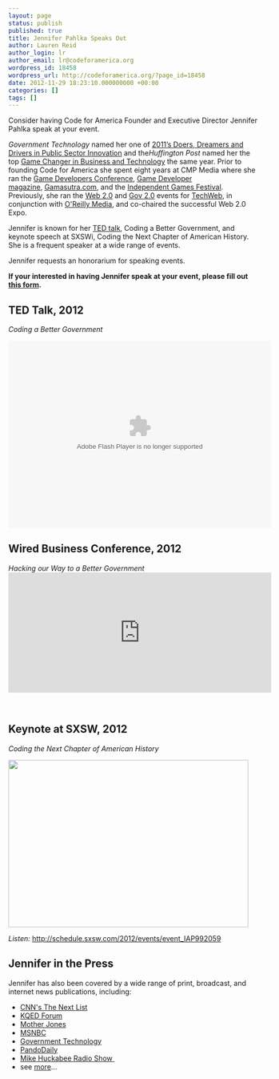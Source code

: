 ```yaml
---
layout: page
status: publish
published: true
title: Jennifer Pahlka Speaks Out
author: Lauren Reid
author_login: lr
author_email: lr@codeforamerica.org
wordpress_id: 18458
wordpress_url: http://codeforamerica.org/?page_id=18458
date: 2012-11-29 18:23:10.000000000 +00:00
categories: []
tags: []
---
```

Consider having Code for America Founder and Executive Director Jennifer Pahlka speak at your event.

<em>Government Technology</em> named her one of <a href="http://www.govtech.com/top-25/Jennifer-Pahlka.html">2011’s Doers, Dreamers and Drivers in Public Sector Innovation</a> and the<em>Huffington Post</em> named her the top <a href="http://www.huffingtonpost.com/2011/10/04/who-is-the-ultimate-busin_n_995146.html?1317772192#s389340&amp;title=_Jennifer_Pahlka">Game Changer in Business and Technology</a> the same year. Prior to founding Code for America she spent eight years at CMP Media where she ran the <a href="http://www.gdconf.com/">Game Developers Conference</a>, <a href="http://gdmag.com/">Game Developer magazine</a>, <a href="http://gamasutra.com/">Gamasutra.com</a>, and the <a href="http://www.igf.com/">Independent Games Festival</a>. Previously, she ran the <a href="http://www.web2expo.com/">Web 2.0</a> and <a href="http://www.gov2expo.com/">Gov 2.0</a> events for <a href="http://www.techweb.com/">TechWeb</a>, in conjunction with <a href="http://www.oreilly.com/">O'Reilly Media</a>, and co-chaired the successful Web 2.0 Expo.

Jennifer is known for her <a href="http://codeforamerica.org/2012/03/08/jennifer-pahlka-at-ted-video">TED talk</a>, Coding a Better Government, and keynote speech at SXSWi, Coding the Next Chapter of American History. She is a frequent speaker at a wide range of events.

Jennifer requests an honorarium for speaking events.

<strong>If your interested in having Jennifer speak at your event, please fill out <a href="http://codeforamerica.org/speaker-request-form">this form</a>.</strong>
<h2>TED Talk, 2012</h2>
<em>Coding a Better Government</em>

<object width="526" height="374" classid="clsid:d27cdb6e-ae6d-11cf-96b8-444553540000" codebase="http://download.macromedia.com/pub/shockwave/cabs/flash/swflash.cab#version=6,0,40,0"><param name="allowFullScreen" value="true" /><param name="allowScriptAccess" value="always" /><param name="wmode" value="transparent" /><param name="bgColor" value="#ffffff" /><param name="flashvars" value="vu=http://video.ted.com/talk/stream/2012/Blank/JenniferPahlka_2012-320k.mp4&amp;su=http://images.ted.com/images/ted/tedindex/embed-posters/JenniferPahlka_2012-embed.jpg&amp;vw=512&amp;vh=288&amp;ap=0&amp;ti=1381&amp;lang=&amp;introDuration=15330&amp;adDuration=4000&amp;postAdDuration=830&amp;adKeys=talk=jennifer_pahlka_coding_a_better_government;year=2012;theme=the_power_of_cities;theme=the_rise_of_collaboration;theme=women_reshaping_the_world;theme=technology_history_and_destiny;theme=design_like_you_give_a_damn;event=TED2012;tag=activism;tag=city;tag=government;tag=technology;&amp;preAdTag=tconf.ted/embed;tile=1;sz=512x288;" /><param name="src" value="http://video.ted.com/assets/player/swf/EmbedPlayer.swf" /><param name="pluginspace" value="http://www.macromedia.com/go/getflashplayer" /><param name="allowfullscreen" value="true" /><param name="allowscriptaccess" value="always" /><embed width="526" height="374" type="application/x-shockwave-flash" src="http://video.ted.com/assets/player/swf/EmbedPlayer.swf" allowFullScreen="true" allowScriptAccess="always" wmode="transparent" bgColor="#ffffff" flashvars="vu=http://video.ted.com/talk/stream/2012/Blank/JenniferPahlka_2012-320k.mp4&amp;su=http://images.ted.com/images/ted/tedindex/embed-posters/JenniferPahlka_2012-embed.jpg&amp;vw=512&amp;vh=288&amp;ap=0&amp;ti=1381&amp;lang=&amp;introDuration=15330&amp;adDuration=4000&amp;postAdDuration=830&amp;adKeys=talk=jennifer_pahlka_coding_a_better_government;year=2012;theme=the_power_of_cities;theme=the_rise_of_collaboration;theme=women_reshaping_the_world;theme=technology_history_and_destiny;theme=design_like_you_give_a_damn;event=TED2012;tag=activism;tag=city;tag=government;tag=technology;&amp;preAdTag=tconf.ted/embed;tile=1;sz=512x288;" pluginspace="http://www.macromedia.com/go/getflashplayer" allowfullscreen="true" allowscriptaccess="always" /></object>
<h2>Wired Business Conference, 2012</h2>
<em>Hacking our Way to a Better Government</em>

<iframe src="http://fora.tv/embed?id=15498&amp;type=c" frameborder="0" scrolling="no" width="526" height="240"></iframe>

&nbsp;
<h2>Keynote at SXSW, 2012</h2>
<em>Coding the Next Chapter of American History</em>

<a href="http://schedule.sxsw.com/2012/events/event_IAP992059"><img src="http://codeforamerica.org/wp-content/uploads/2012/11/jen-sxsw.jpg" alt="" width="480" height="334" /></a>

<em>Listen:</em> <a href="http://schedule.sxsw.com/2012/events/event_IAP992059">http://schedule.sxsw.com/2012/events/event_IAP992059</a>
<h2>Jennifer in the Press</h2>
Jennifer has also been covered by a wide range of print, broadcast, and internet news publications, including:
<ul>
	<li><a href="http://bit.ly/StiqGr" target="_blank">CNN's The Next List</a></li>
	<li><a href="http://www.kqed.org/a/forum/R201208311000" target="_blank">KQED Forum</a></li>
	<li><a href="http://www.motherjones.com/media/2012/05/code-for-america-jen-pahlka-interview" target="_blank">Mother Jones</a></li>
	<li><a href="http://www.nbc.com/news-sports/msnbc-video/2012/09/digital-volunteers-take-over-city-hall-services/" target="_blank">MSNBC</a></li>
	<li><a href="http://www.govtech.com/top-25/Code-for-America-Fellows.html" target="_blank">Government Technology</a></li>
	<li><a href="http://pandodaily.com/2012/04/27/pandolist-top-webizens-or-politically-minded-techies/#jenniferpahlka" target="_blank">PandoDaily</a></li>
	<li><a href="http://www.mediafire.com/?dc9c0g4dv9ewvdf" target="_blank">Mike Huckabee Radio Show </a></li>
	<li>see <a href="http://codeforamerica.org/press" target="_blank">more</a>...</li>
</ul>
&nbsp;

&nbsp;
